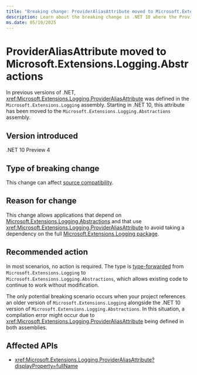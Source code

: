 ```yaml
---
title: "Breaking change: ProviderAliasAttribute moved to Microsoft.Extensions.Logging.Abstractions assembly"
description: Learn about the breaking change in .NET 10 where the ProviderAliasAttribute class moved from the Microsoft.Extensions.Logging assembly to the Microsoft.Extensions.Logging.Abstractions assembly.
ms.date: 05/19/2025
---
```


# ProviderAliasAttribute moved to Microsoft.Extensions.Logging.Abstractions

In previous versions of .NET, <xref:Microsoft.Extensions.Logging.ProviderAliasAttribute> was defined in the `Microsoft.Extensions.Logging` assembly. Starting in .NET 10, this attribute has been moved to the `Microsoft.Extensions.Logging.Abstractions` assembly.

## Version introduced

.NET 10 Preview 4

## Type of breaking change

This change can affect [source compatibility](../../categories.md#source-compatibility).

## Reason for change

This change allows applications that depend on [Microsoft.Extensions.Logging.Abstractions](https://www.nuget.org/packages/Microsoft.Extensions.Logging.Abstractions) and that use <xref:Microsoft.Extensions.Logging.ProviderAliasAttribute> to avoid taking a dependency on the full [Microsoft.Extensions.Logging package](https://www.nuget.org/packages/Microsoft.Extensions.Logging).

## Recommended action

In most scenarios, no action is required. The type is [type-forwarded](../../../../standard/assembly/type-forwarding.md) from `Microsoft.Extensions.Logging` to `Microsoft.Extensions.Logging.Abstractions`, which allows existing code to continue to work without modification.

The only potential breaking scenario occurs when your project references an older version of `Microsoft.Extensions.Logging` alongside the .NET 10 version of `Microsoft.Extensions.Logging.Abstractions`. In this situation, a compilation error might occur due to <xref:Microsoft.Extensions.Logging.ProviderAliasAttribute> being defined in both assemblies.

## Affected APIs

- <xref:Microsoft.Extensions.Logging.ProviderAliasAttribute?displayProperty=fullName> 
